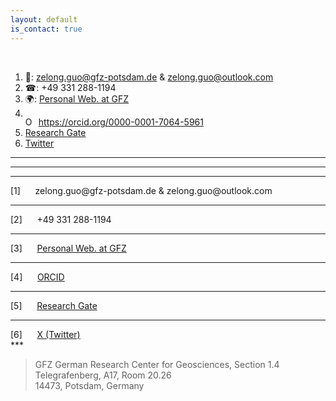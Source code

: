 ```yaml
---
layout: default
is_contact: true
---
```


<br>

1. &#128231;: zelong.guo@gfz-potsdam.de & zelong.guo@outlook.com  
2. &#9742;: +49 331 288-1194  
3. &#127757;: [Personal Web. at GFZ](https://www.gfz-potsdam.de/en/staff/zelong-guo/sec14/)
4. <div itemscope itemtype="https://schema.org/Person"><a itemprop="sameAs" content="https://orcid.org/0000-0001-7064-5961" href="https://orcid.org/0000-0001-7064-5961" target="orcid.widget" rel="me noopener noreferrer" style="vertical-align:top;"><img src="https://orcid.org/sites/default/files/images/orcid_16x16.png" style="width:1em;margin-right:.5em;" alt="ORCID iD icon">https://orcid.org/0000-0001-7064-5961</a></div>
5. [Research Gate](https://www.researchgate.net/profile/Zelong-Guo)  
6. [Twitter](https://twitter.com/zelong_guo)  

---
---

<!-- setting it with my fontawesome kit -->
<script src="https://kit.fontawesome.com/c30765c418.js" crossorigin="anonymous"></script>

---
<div style="text-align: left;">
    [1] &nbsp;&nbsp; <i class="fa-solid fa-envelope fa-1x" style="vertical-align: middle;"></i>&nbsp; zelong.guo@gfz-potsdam.de & zelong.guo@outlook.com 
</div>

---
<div style="text-align: left;">
    [2] &nbsp;&nbsp; <i class="fa-solid fa-phone fa-1x" style="vertical-align: middle;"></i>&nbsp; +49 331 288-1194
</div>

---
<div style="text-align: left;">
    [3] &nbsp;&nbsp; <i class="fa-solid fa-arrow-up-right-from-square fa-1x" style="vertical-align: middle;"></i>&nbsp; <a href="https://www.gfz-potsdam.de/en/staff/zelong-guo/sec14/">Personal Web. at GFZ</a>
</div>

---
<div style="text-align: left;">
    [4] &nbsp;&nbsp; <i class="fa-brands fa-orcid fa-1x" style="color: #a6ce39; vertical-align: middle;"></i>&nbsp; <a href="https://orcid.org/0000-0001-7064-5961">ORCID</a>
</div>

---
<div style="text-align: left;">
    [5] &nbsp;&nbsp; <i class="fa-brands fa-researchgate fa-1x" style="color: #808185; vertical-align: middle;"></i>&nbsp; <a href="https://www.researchgate.net/profile/Zelong-Guo">Research Gate</a>
</div>

---
<div style="text-align: left;">
    [6] &nbsp;&nbsp; <i class="fa-brands fa-x-twitter fa-1x" style="vertical-align: middle;"></i>&nbsp; <a href="https://twitter.com/zelong_guo">X (Twitter)</a>
</div>
***

> GFZ German Research Center for Geosciences, Section 1.4   
Telegrafenberg, A17, Room 20.26  
14473, Potsdam, Germany

<br>
